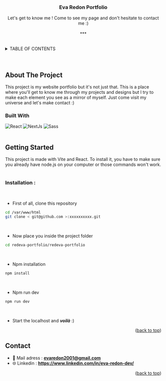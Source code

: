 <!-- PROJECT LOGO -->
<br />
<div align="center">

  <h3 align="center">Eva Redon Portfolio</h3>

  <p align="center">
    Let's get to know me ! Come to see my page and don't hesitate to contact me :)
    <br />
    <br />
    ***
</div>
    <br />

<!-- TABLE OF CONTENTS -->
<details>
  <summary>TABLE OF CONTENTS</summary>
  <ol>
    <li>
      <a href="#about-the-project">About The Project</a>
      <ul>
        <li><a href="#built-with">Built With</a></li>
      </ul>
    </li>
    <li>
      <a href="#getting-started">Getting Started</a>
    </li>
    <li><a href="#contact">Contact</a></li>
  </ol>
</details>
    <br />
    <br />

<!-- ABOUT THE PROJECT -->

## About The Project

This project is my website portfolio but it's not just that. This is a place where you'll get to know me through my projects and designs but I try to make each element you see as a mirror of myself. Just come visit my universe and let's make contact :)

### Built With

![React](https://ziadoua.github.io/m3-Markdown-Badges/badges/React/react3.svg)
![NextJs](https://ziadoua.github.io/m3-Markdown-Badges/badges/NextJS/nextjs1.svg)
![Sass](https://ziadoua.github.io/m3-Markdown-Badges/badges/Sass/sass3.svg)
<br/>
<br/>

<!-- GETTING STARTED -->

## Getting Started

This project is made with Vite and React. To install it, you have to make sure you already have node.js on your computer or those commands won't work.
<br/>
<br/>

### Installation :

<br/>

- First of all, clone this repository

```bash
cd /var/www/html
git clone < git@github.com >:xxxxxxxxxx.git
```

<br/>

- Now place you inside the project folder

```bash
cd redeva-portfolio/redeva-portfolio
```

<br/>

- Npm installation

```bash
npm install
```

<br/>

- Npm run dev

```bash
npm run dev
```

<br/>

- Start the localhost and **_voilà_** :)
  <br/>

<p align="right">(<a href="#readme-top">back to top</a>)</p>

<!-- CONTACT -->

## Contact

- 📧 Mail adress : **<evaredon2001@gmail.com>**
- 🌐 Linkedin : **<https://www.linkedin.com/in/eva-redon-dev/>**

<p align="right">(<a href="#readme-top">back to top</a>)</p>

